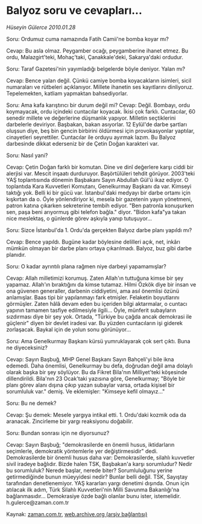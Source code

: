 # Balyoz soru ve cevapları...

*Hüseyin Gülerce 2010.01.28*

<tr><td class="metin" colspan="2" style="padding-top: 20px; padding-left: 5px; ">Soru: Ordumuz cuma namazında Fatih Camii'ne bomba koyar mı?</td></tr><tr><td class="metin" colspan="2" style="padding-top: 20px; padding-left: 5px; "><p> Cevap: Bu asla olmaz. Peygamber ocağı, peygamberine ihanet etmez. Bu ordu, Malazgirt'teki, Mohaç'taki, Çanakkale'deki, Sakarya'daki ordudur. 
<p> Soru: Taraf Gazetesi'nin yayımladığı belgelerde böyle deniyor. Yalan mı?
<p> Cevap: Bence yalan değil. Çünkü camiye bomba koyacakların isimleri, sicil numaraları ve rütbeleri açıklanıyor. Millete ihanetin ses kayıtlarını dinliyoruz. Tepelemekten, katliam yapmaktan bahsediyorlar. 
<p> Soru: Ama kafa karıştırıcı bir durum değil mi? Cevap: Değil. Bombayı, ordu koymayacak, ordu içindeki cuntacılar koyacak. İkisi çok farklı. Cuntacılar, 60 senedir millete ve değerlerine düşmanlık yapıyor. Milletin seçtiklerini darbelerle deviriyor. Başbakan, bakan asıyorlar. 12 Eylül'de darbe şartları oluşsun diye, beş bin gencin birbirini öldürmesi için provokasyonlar yaptılar, cinayetleri seyrettiler. Cuntacılar ile orduyu ayırmak lazım. Bu Balyoz darbesinde dikkat ederseniz bir de Çetin Doğan karakteri var.
<p> Soru: Nasıl yani?
<p> Cevap: Çetin Doğan farklı bir komutan. Dine ve dinî değerlere karşı ciddi bir alerjisi var. Mescit inşaatı durduruyor. Başörtülüleri tehdit görüyor. 2003'teki YAŞ toplantısında dönemin Başbakanı Sayın Abdullah Gül'ü ikaz ediyor. O toplantıda Kara Kuvvetleri Komutanı, Genelkurmay Başkanı da var. Kimseyi taktığı yok. Belli ki bir gücü var. İstanbul'daki medyayı bir darbe ortamı için kışkırtan da o. Öyle yönlendiriyor ki, mesela bir gazetenin yayın yönetmeni, patron katına çıkarken sekreterine tembih ediyor. "Ben patronla konuşurken sen, paşa beni arıyormuş gibi telefon bağla." diyor. "Bidon kafa"ya takan nice meslektaş, o günlerde görev aşkıyla yanıp tutuşuyor...
<p> Soru: Sizce İstanbul'da 1. Ordu'da gerçekten Balyoz darbe planı yapıldı mı?
<p> Cevap: Bence yapıldı. Bugüne kadar böylesine delilleri açık, net, inkârı mümkün olmayan bir darbe planı ortaya çıkarılmadı. Balyoz, buz gibi darbe planıdır.
<p> Soru: O kadar ayrıntılı plana rağmen niye darbeyi yapamamışlar?
<p>Cevap: Allah milletimizi korumuş. Zaten Allah'ın tuttuğuna kimse bir şey yapamaz. Allah'ın bıraktığını da kimse tutamaz. Hilmi Özkök diye bir insan ve ona güvenen generaller, darbenin ciddiyetini, ama asıl önemlisi özünü anlamışlar. Baas tipi bir yapılanmayı fark etmişler. Felaketin boyutlarını görmüşler. Zaten hâlâ devam eden bu içeriden bilgi aktarmalar, o cuntacı yapının tamamen tasfiye edilmesiyle ilgili... Öyle, münferit subayların sızdırması diye bir şey yok. Ortada, "Türkiye bu çağda ancak demokrasi ile güçlenir" diyen bir devlet iradesi var. Bu yüzden cuntacıların işi giderek zorlaşacak. Baykal için de yolun sonu görünüyor...
<p> Soru: Ama Genelkurmay Başkanı kürsü yumruklayarak çok sert çıktı. Buna ne diyeceksiniz?
<p> Cevap: Sayın Başbuğ, MHP Genel Başkanı Sayın Bahçeli'yi bile ikna edemedi. Daha önemlisi, Genelkurmay bu defa, doğrudan değil ama dolaylı olarak başka bir şey söylüyor. Bu da Fikret Bila'nın Milliyet'teki köşesinde dillendirildi. Bila'nın 23 Ocak'taki yazısına göre, Genelkurmay; "Böyle bir planı görev alanı dışına çıkıp yazan subaylar varsa, ortada kişisel bir sorumluluk var." demiş. Ve eklemişler: "Kimseye kefil olmayız..."
<p> Soru: Bu ne demek?
<p> Cevap: Şu demek: Mesele yargıya intikal etti. 1. Ordu'daki kozmik oda da aranacak. Zincirleme bir yargı reaksiyonu doğabilir. 
<p> Soru: Bundan sonrası için ne diyorsunuz?
<p> Cevap: Sayın Başbuğ; "demokrasilerde en önemli husus, iktidarların seçimlerle, demokratik yöntemlerle yer değiştirmesidir" dedi. Demokrasilerde bir önemli husus daha var: Demokrasilerde, silahlı kuvvetler sivil iradeye bağlıdır. Bizde halen TSK, Başbakan'a karşı sorumludur? Nedir bu sorumluluk? Nerede başlar, nerede biter? Sorumluluğunu yerine getirmediğinde bunun müeyyidesi nedir? Bunlar belli değil. TSK, Sayıştay tarafından denetlenemiyor. YAŞ kararları yargı denetimi dışında. Onun için atılacak ilk adım, Türk Silahlı Kuvvetleri'nin Milli Savunma Bakanlığı'na bağlanmasıdır... Demokrasiye özde bağlı olanlar bunu ister, istemelidir. h.gulerce@zaman.com.tr<br/></p></p></p></p></p></p></p></p></p></p></p></p></p></p></p></p></td></tr>

Kaynak: [zaman.com.tr](http://zaman.com.tr/yazar.do?yazino=945278), [web.archive.org (arşiv bağlantısı)](http://web.archive.org/web/20100203030203/http://zaman.com.tr:80/yazar.do?yazino=945278)
